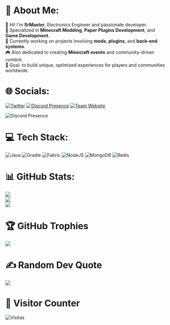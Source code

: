 # 💫 About Me:
👋 Hi! I'm **SrMaster**, Electronics Engineer and passionate developer.<br>
🚀 Specialized in **Minecraft Modding**, **Paper Plugins Development**, and **Game Development**.<br>
🌱 Currently working on projects involving **mods**, **plugins**, and **back-end systems**.<br>
🎮 Also dedicated to creating **Minecraft events** and community-driven content.<br>
🎯 Goal: to build unique, optimized experiences for players and communities worldwide.<br>


# 🌐 Socials:
[![Twitter](https://img.shields.io/badge/Twitter-1DA1F2?style=for-the-badge&logo=twitter&logoColor=white)](https://twitter.com/_SrMaster_)
[![Discord Presence](https://img.shields.io/badge/Discord-srmaster-5865F2?style=for-the-badge&logo=discord&logoColor=white)](https://discord.com/users/TU_USER_ID)
[![Team Website](https://img.shields.io/badge/HyLegacy%20Studio-000000?style=for-the-badge&logo=vercel&logoColor=white)](https://www.hylegacy.com/)  

![Discord Presence](https://lanyard.cnrad.dev/api/638198106156040192)






# 💻 Tech Stack:
![Java](https://img.shields.io/badge/java-%23ED8B00.svg?style=for-the-badge&logo=openjdk&logoColor=white)
![Gradle](https://img.shields.io/badge/gradle-02303A.svg?style=for-the-badge&logo=gradle&logoColor=white)
![Fabric](https://img.shields.io/badge/Fabric%20MC-1C1E26?style=for-the-badge&logo=curseforge&logoColor=white)
![NodeJS](https://img.shields.io/badge/node.js-6DA55F?style=for-the-badge&logo=node.js&logoColor=white)
![MongoDB](https://img.shields.io/badge/MongoDB-%2347A248.svg?style=for-the-badge&logo=mongodb&logoColor=white)
![Redis](https://img.shields.io/badge/redis-%23DD0031.svg?style=for-the-badge&logo=redis&logoColor=white)


# 📊 GitHub Stats:
![](https://github-readme-stats.vercel.app/api?username=SrMast3r&theme=tokyonight&hide_border=false&include_all_commits=true&count_private=true)<br/>
![](https://github-readme-streak-stats.herokuapp.com/?user=SrMast3r&theme=tokyonight&hide_border=false)<br/>
![](https://github-readme-stats.vercel.app/api/top-langs/?username=SrMast3r&theme=tokyonight&hide_border=false&layout=compact)


# 🏆 GitHub Trophies
![](https://github-profile-trophy.vercel.app/?username=SrMast3r&theme=tokyonight&no-frame=false&no-bg=false&margin-w=4)


# ✍️ Random Dev Quote
![](https://quotes-github-readme.vercel.app/api?type=horizontal&theme=radical)


# 🔗 Visitor Counter
![Visitas](https://komarev.com/ghpvc/?username=SrMast3r&label=Profile%20Views&color=brightgreen&style=flat)

